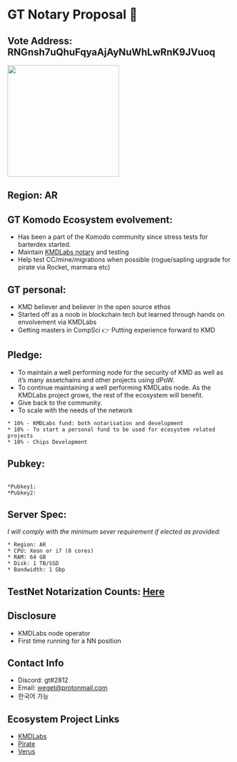 # GT Notary Proposal :tea:

## Vote Address: RNGnsh7uQhuFqyaAjAyNuWhLwRnK9JVuoq
<img src="https://raw.githubusercontent.com/gtmatcha/NotaryNodes/master/notarynodes/gt/qr.png" heigh="250" width="250">

## Region: AR

## GT Komodo Ecosystem evolvement:
* Has been a part of the Komodo community since stress tests for barterdex started.
* Maintain [KMDLabs notary](https://kmdlabs.com/who/) and testing
* Help test CC/mine/migrations when possible (rogue/sapling upgrade for pirate via Rocket, marmara etc)

## GT personal:
* KMD believer and believer in the open source ethos
* Started off as a noob in blockchain tech but learned through hands on envolvement via KMDLabs
* Getting masters in CompSci :point_right: Putting experience forward to KMD


## Pledge:
* To maintain a well performing node for the security of KMD as well as it’s many assetchains and other projects using dPoW.
* To continue maintaining a well performing KMDLabs node. As the KMDLabs project grows, the rest of the ecosystem will benefit.
* Give back to the community.
* To scale with the needs of the network
```
* 10% - KMDLabs fund: both notarisation and development 
* 10% - To start a personal fund to be used for ecosystem related projects 
* 10% - Chips Development 

```
## Pubkey:
```

*Pubkey1: 
*Pubkey2: 

```

## Server Spec:

_I will comply with the minimum sever requirement if elected as provided:_

```
* Region: AR
* CPU: Xeon or i7 (8 cores)
* RAM: 64 GB
* Disk: 1 TB/SSD
* Bandwidth: 1 Gbp
```

## TestNet Notarization Counts: [Here](https://notarystats.info/testnet.php)

## Disclosure
* KMDLabs node operator
* First time running for a NN position

## Contact Info
* Discord: gt#2812
* Email: weget@protonmail.com
* 한국어 가능

## Ecosystem Project Links
* [KMDLabs](https://kmdlabs.com/)
* [Pirate](https://pirate.black/)
* [Verus](https://veruscoin.io/)

